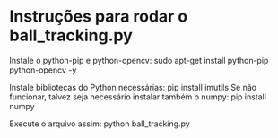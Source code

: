 # Instruções para rodar o ball_tracking.py

Instale o python-pip e python-opencv: sudo apt-get install python-pip python-opencv -y

Instale bibliotecas do Python necessárias: pip install imutils
Se não funcionar, talvez seja necessário instalar também o numpy: pip install numpy

Execute o arquivo assim: python ball_tracking.py
